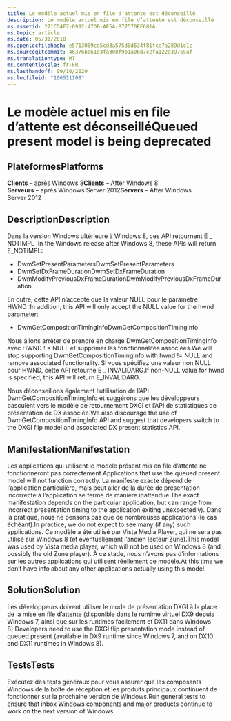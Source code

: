 ```yaml
---
title: Le modèle actuel mis en file d’attente est déconseillé
description: Le modèle actuel mis en file d’attente est déconseillé
ms.assetid: 271CD4F7-0992-47DB-AF5A-B77570EF681A
ms.topic: article
ms.date: 05/31/2018
ms.openlocfilehash: e5713009cd5cd3a575d0d634f81fce7a289d1c1c
ms.sourcegitcommit: 46376be61d3fa308f9b1a06d7e2fa122a39755af
ms.translationtype: MT
ms.contentlocale: fr-FR
ms.lasthandoff: 09/10/2020
ms.locfileid: "106511108"
---
```

# <a name="queued-present-model-is-being-deprecated"></a><span data-ttu-id="ded77-103">Le modèle actuel mis en file d’attente est déconseillé</span><span class="sxs-lookup"><span data-stu-id="ded77-103">Queued present model is being deprecated</span></span>

## <a name="platforms"></a><span data-ttu-id="ded77-104">Plateformes</span><span class="sxs-lookup"><span data-stu-id="ded77-104">Platforms</span></span>

<span data-ttu-id="ded77-105">**Clients** – après Windows 8</span><span class="sxs-lookup"><span data-stu-id="ded77-105">**Clients** – After Windows 8</span></span>  
<span data-ttu-id="ded77-106">**Serveurs** – après Windows Server 2012</span><span class="sxs-lookup"><span data-stu-id="ded77-106">**Servers** – After Windows Server 2012</span></span>  


## <a name="description"></a><span data-ttu-id="ded77-107">Description</span><span class="sxs-lookup"><span data-stu-id="ded77-107">Description</span></span>

<span data-ttu-id="ded77-108">Dans la version Windows ultérieure à Windows 8, ces API retournent E \_ NOTIMPL :</span><span class="sxs-lookup"><span data-stu-id="ded77-108">In the Windows release after Windows 8, these APIs will return E\_NOTIMPL:</span></span>

-   <span data-ttu-id="ded77-109">DwmSetPresentParameters</span><span class="sxs-lookup"><span data-stu-id="ded77-109">DwmSetPresentParameters</span></span>
-   <span data-ttu-id="ded77-110">DwmSetDxFrameDuration</span><span class="sxs-lookup"><span data-stu-id="ded77-110">DwmSetDxFrameDuration</span></span>
-   <span data-ttu-id="ded77-111">DwmModifyPreviousDxFrameDuration</span><span class="sxs-lookup"><span data-stu-id="ded77-111">DwmModifyPreviousDxFrameDuration</span></span>

<span data-ttu-id="ded77-112">En outre, cette API n’accepte que la valeur NULL pour le paramètre HWND :</span><span class="sxs-lookup"><span data-stu-id="ded77-112">In addition, this API will only accept the NULL value for the hwnd parameter:</span></span>

-   <span data-ttu-id="ded77-113">DwmGetCompositionTimingInfo</span><span class="sxs-lookup"><span data-stu-id="ded77-113">DwmGetCompositionTimingInfo</span></span>

<span data-ttu-id="ded77-114">Nous allons arrêter de prendre en charge DwmGetCompositionTimingInfo avec HWND ! = NULL et supprimer les fonctionnalités associées.</span><span class="sxs-lookup"><span data-stu-id="ded77-114">We will stop supporting DwmGetCompositionTimingInfo with hwnd != NULL and remove associated functionality.</span></span> <span data-ttu-id="ded77-115">Si vous spécifiez une valeur non NULL pour HWND, cette API retourne E \_ INVALIDARG.</span><span class="sxs-lookup"><span data-stu-id="ded77-115">If non-NULL value for hwnd is specified, this API will return E\_INVALIDARG.</span></span>

<span data-ttu-id="ded77-116">Nous déconseillons également l’utilisation de l’API DwmGetCompositionTimingInfo et suggérons que les développeurs basculent vers le modèle de retournement DXGI et l’API de statistiques de présentation de DX associée.</span><span class="sxs-lookup"><span data-stu-id="ded77-116">We also discourage the use of DwmGetCompositionTimingInfo API and suggest that developers switch to the DXGI flip model and associated DX present statistics API.</span></span>

## <a name="manifestation"></a><span data-ttu-id="ded77-117">Manifestation</span><span class="sxs-lookup"><span data-stu-id="ded77-117">Manifestation</span></span>

<span data-ttu-id="ded77-118">Les applications qui utilisent le modèle présent mis en file d’attente ne fonctionneront pas correctement.</span><span class="sxs-lookup"><span data-stu-id="ded77-118">Applications that use the queued present model will not function correctly.</span></span> <span data-ttu-id="ded77-119">La manifeste exacte dépend de l’application particulière, mais peut aller de la durée de présentation incorrecte à l’application se ferme de manière inattendue.</span><span class="sxs-lookup"><span data-stu-id="ded77-119">The exact manifestation depends on the particular application, but can range from incorrect presentation timing to the application exiting unexpectedly).</span></span> <span data-ttu-id="ded77-120">Dans la pratique, nous ne pensons pas que de nombreuses applications (le cas échéant).</span><span class="sxs-lookup"><span data-stu-id="ded77-120">In practice, we do not expect to see many (if any) such applications.</span></span> <span data-ttu-id="ded77-121">Ce modèle a été utilisé par Vista Media Player, qui ne sera pas utilisé sur Windows 8 (et éventuellement l’ancien lecteur Zune).</span><span class="sxs-lookup"><span data-stu-id="ded77-121">This model was used by Vista media player, which will not be used on Windows 8 (and possibly the old Zune player).</span></span> <span data-ttu-id="ded77-122">À ce stade, nous n’avons pas d’informations sur les autres applications qui utilisent réellement ce modèle.</span><span class="sxs-lookup"><span data-stu-id="ded77-122">At this time we don’t have info about any other applications actually using this model.</span></span>

## <a name="solution"></a><span data-ttu-id="ded77-123">Solution</span><span class="sxs-lookup"><span data-stu-id="ded77-123">Solution</span></span>

<span data-ttu-id="ded77-124">Les développeurs doivent utiliser le mode de présentation DXGI à la place de la mise en file d’attente (disponible dans le runtime virtuel DX9 depuis Windows 7, ainsi que sur les runtimes facilement et DX11 dans Windows 8).</span><span class="sxs-lookup"><span data-stu-id="ded77-124">Developers need to use the DXGI flip presentation mode instead of queued present (available in DX9 runtime since Windows 7, and on DX10 and DX11 runtimes in Windows 8).</span></span>

## <a name="tests"></a><span data-ttu-id="ded77-125">Tests</span><span class="sxs-lookup"><span data-stu-id="ded77-125">Tests</span></span>

<span data-ttu-id="ded77-126">Exécutez des tests généraux pour vous assurer que les composants Windows de la boîte de réception et les produits principaux continuent de fonctionner sur la prochaine version de Windows.</span><span class="sxs-lookup"><span data-stu-id="ded77-126">Run general tests to ensure that inbox Windows components and major products continue to work on the next version of Windows.</span></span>

 

 




